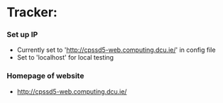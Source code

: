 # Tracker:

### Set up IP

* Currently set to 'http://cpssd5-web.computing.dcu.ie/' in config file<br />
* Set to 'localhost' for local testing<br />

### Homepage of website 

* http://cpssd5-web.computing.dcu.ie/ <br />


